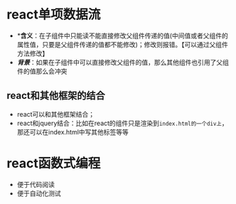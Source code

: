 # react单项数据流
+ ***含义**：在子组件中只能读不能直接修改父组件传递的值(中间值或者父组件的属性值，只要是父组件传递的值都不能修改)；修改则报错。【可以通过父组件方法修改】
+ ***背景***：如果在子组件中可以直接修改父组件的值，那么其他组件也引用了父组件的值那么会冲突

## react和其他框架的结合
+ react可以和其他框架结合；
+ react和jquery结合：比如在react的组件只是渲染到`index.html的一个div上`，那还可以在index.html中写其他标签等等
# react函数式编程
+ 便于代码阅读
+ 便于自动化测试